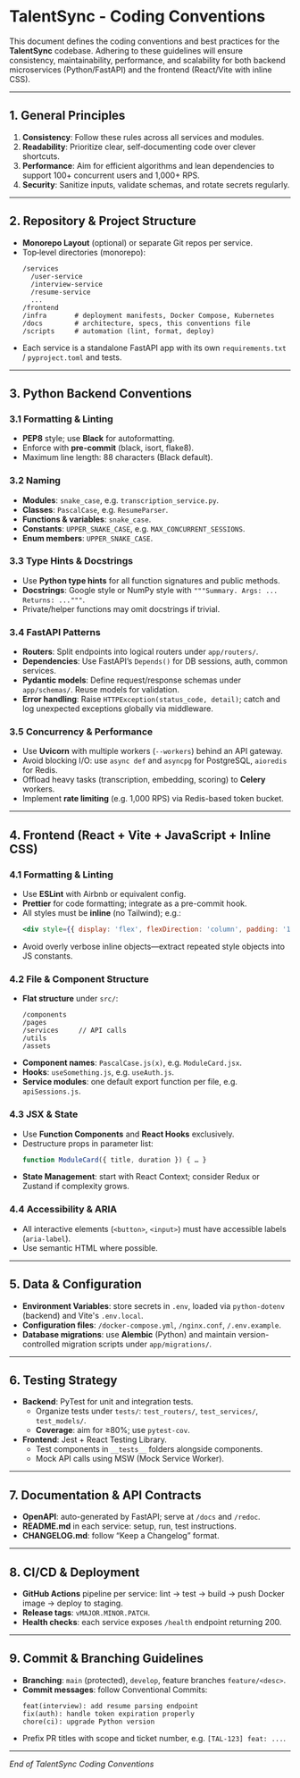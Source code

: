 # TalentSync - Coding Conventions

This document defines the coding conventions and best practices for the **TalentSync** codebase. Adhering to these guidelines will ensure consistency, maintainability, performance, and scalability for both backend microservices (Python/FastAPI) and the frontend (React/Vite with inline CSS).

---

## 1. General Principles

1. **Consistency**: Follow these rules across all services and modules.
2. **Readability**: Prioritize clear, self‑documenting code over clever shortcuts.
3. **Performance**: Aim for efficient algorithms and lean dependencies to support 100+ concurrent users and 1,000+ RPS.
4. **Security**: Sanitize inputs, validate schemas, and rotate secrets regularly.

---

## 2. Repository & Project Structure

- **Monorepo Layout** (optional) or separate Git repos per service.
- Top‑level directories (monorepo):
  ```
  /services
    /user-service
    /interview-service
    /resume-service
    ...
  /frontend
  /infra       # deployment manifests, Docker Compose, Kubernetes
  /docs        # architecture, specs, this conventions file
  /scripts     # automation (lint, format, deploy)
  ```
- Each service is a standalone FastAPI app with its own `requirements.txt` / `pyproject.toml` and tests.

---

## 3. Python Backend Conventions

### 3.1 Formatting & Linting

- **PEP8** style; use **Black** for autoformatting.
- Enforce with **pre-commit** (black, isort, flake8).
- Maximum line length: 88 characters (Black default).

### 3.2 Naming

- **Modules**: `snake_case`, e.g. `transcription_service.py`.
- **Classes**: `PascalCase`, e.g. `ResumeParser`.
- **Functions & variables**: `snake_case`.
- **Constants**: `UPPER_SNAKE_CASE`, e.g. `MAX_CONCURRENT_SESSIONS`.
- **Enum members**: `UPPER_SNAKE_CASE`.

### 3.3 Type Hints & Docstrings

- Use **Python type hints** for all function signatures and public methods.
- **Docstrings**: Google style or NumPy style with `"""Summary. Args: ... Returns: ..."""`.
- Private/helper functions may omit docstrings if trivial.

### 3.4 FastAPI Patterns

- **Routers**: Split endpoints into logical routers under `app/routers/`.
- **Dependencies**: Use FastAPI’s `Depends()` for DB sessions, auth, common services.
- **Pydantic models**: Define request/response schemas under `app/schemas/`. Reuse models for validation.
- **Error handling**: Raise `HTTPException(status_code, detail)`; catch and log unexpected exceptions globally via middleware.

### 3.5 Concurrency & Performance

- Use **Uvicorn** with multiple workers (`--workers`) behind an API gateway.
- Avoid blocking I/O: use `async def` and `asyncpg` for PostgreSQL, `aioredis` for Redis.
- Offload heavy tasks (transcription, embedding, scoring) to **Celery** workers.
- Implement **rate limiting** (e.g. 1,000 RPS) via Redis-based token bucket.

---

## 4. Frontend (React + Vite + JavaScript + Inline CSS)

### 4.1 Formatting & Linting

- Use **ESLint** with Airbnb or equivalent config.
- **Prettier** for code formatting; integrate as a pre-commit hook.
- All styles must be **inline** (no Tailwind); e.g.:
  ```jsx
  <div style={{ display: 'flex', flexDirection: 'column', padding: '1rem' }}>…</div>
  ```
- Avoid overly verbose inline objects—extract repeated style objects into JS constants.

### 4.2 File & Component Structure

- **Flat structure** under `src/`:
  ```
  /components
  /pages
  /services     // API calls
  /utils
  /assets
  ```
- **Component names**: `PascalCase.js(x)`, e.g. `ModuleCard.jsx`.
- **Hooks**: `useSomething.js`, e.g. `useAuth.js`.
- **Service modules**: one default export function per file, e.g. `apiSessions.js`.

### 4.3 JSX & State

- Use **Function Components** and **React Hooks** exclusively.
- Destructure props in parameter list:
  ```jsx
  function ModuleCard({ title, duration }) { … }
  ```
- **State Management**: start with React Context; consider Redux or Zustand if complexity grows.

### 4.4 Accessibility & ARIA

- All interactive elements (`<button>`, `<input>`) must have accessible labels (`aria-label`).
- Use semantic HTML where possible.

---

## 5. Data & Configuration

- **Environment Variables**: store secrets in `.env`, loaded via `python-dotenv` (backend) and Vite's `.env.local`.
- **Configuration files**: `/docker-compose.yml`, `/nginx.conf`, `/.env.example`.
- **Database migrations**: use **Alembic** (Python) and maintain version-controlled migration scripts under `app/migrations/`.

---

## 6. Testing Strategy

- **Backend**: PyTest for unit and integration tests.
  - Organize tests under `tests/`: `test_routers/`, `test_services/`, `test_models/`.
  - **Coverage**: aim for ≥80%; use `pytest-cov`.
- **Frontend**: Jest + React Testing Library.
  - Test components in `__tests__` folders alongside components.
  - Mock API calls using MSW (Mock Service Worker).

---

## 7. Documentation & API Contracts

- **OpenAPI**: auto-generated by FastAPI; serve at `/docs` and `/redoc`.
- **README.md** in each service: setup, run, test instructions.
- **CHANGELOG.md**: follow “Keep a Changelog” format.

---

## 8. CI/CD & Deployment

- **GitHub Actions** pipeline per service: lint → test → build → push Docker image → deploy to staging.
- **Release tags**: `vMAJOR.MINOR.PATCH`.
- **Health checks**: each service exposes `/health` endpoint returning 200.

---

## 9. Commit & Branching Guidelines

- **Branching**: `main` (protected), `develop`, feature branches `feature/<desc>`.
- **Commit messages**: follow Conventional Commits:
  ```
  feat(interview): add resume parsing endpoint
  fix(auth): handle token expiration properly
  chore(ci): upgrade Python version
  ```
- Prefix PR titles with scope and ticket number, e.g. `[TAL-123] feat: ...`.

---

*End of TalentSync Coding Conventions*

